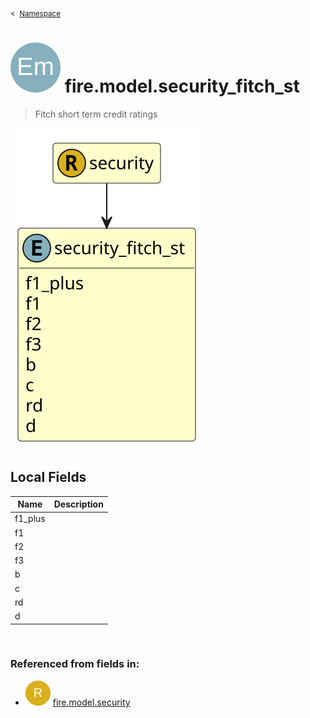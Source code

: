 <sub>&lt;&nbsp; [Namespace](index.md)</sub>
# <img src='images/enumType-lg.svg'/> fire.model.security_fitch_st
>  
>Fitch short term credit ratings
> 
<img src='images/fire.model.security_fitch_st.svg'/>


## Local Fields


| Name        | Description |
| ----------- | ----------- |
| f1_plus |   |
| f1 |   |
| f2 |   |
| f3 |   |
| b |   |
| c |   |
| rd |   |
| d |   |

<br/>

### Referenced from fields in:
- <img src='images/recordType.svg'/> [fire.model.security](UDT-fire.model.security.md)
